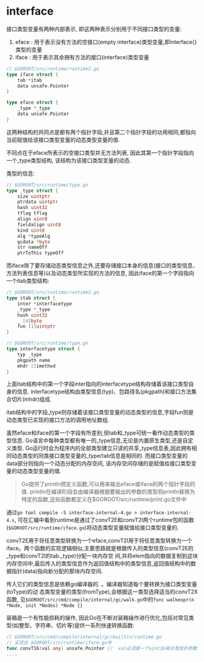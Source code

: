 # interface
接口类型变量有两种内部表示, 即这两种表示分别用于不同接口类型的变量:
1. eface : 用于表示没有方法的空接口(empty interface)类型变量,即interface{}类型的变量
1. iface : 用于表示其余拥有方法的接口(interface)类型变量

```go
// $GOROOT/src/runtime/runtime2.go
type iface struct {
    tab *itab
    data unsafe.Pointer
}

type eface struct {
    _type *_type
    data unsafe.Pointer
}
```

这两种结构的共同点是都有两个指针字段,并且第二个指针字段的功用相同,都指向当前赋值给该接口类型变量的动态类型变量的值.

不同点在于eface所表示的空接口类型并无方法列表, 因此其第一个指针字段指向一个_type类型结构, 该结构为该接口类型变量的动态.

类型的信息:
```go
// $GOROOT/src/runtime/type.go
type _type struct {
    size uintptr
    ptrdata uintptr
    hash uint32
    tflag tflag
    align uint8
    fieldalign uint8
    kind uint8
    alg *typeAlg
    gcdata *byte
    str nameOff
    ptrToThis typeOff
```

而iface除了要存储动态类型信息之外,还要存储接口本身的信息(接口的类型信息、方法列表信息等)以及动态类型所实现的方法的信息, 因此iface的第一个字段指向一个itab类型结构:
```go
// $GOROOT/src/runtime/runtime2.go
type itab struct {
    inter *interfacetype
    _type *_type
    hash uint32
    _ [4]byte
    fun [1]uintptr
}

// $GOROOT/src/runtime/type.go
type interfacetype struct {
    typ _type
    pkgpath name
    mhdr []imethod
}
```

上面itab结构中的第一个字段inter指向的interfacetype结构存储着该接口类型自身的信息. interfacetype结构由类型信息(typ)、包路径名(pkgpath)和接口方法集合切片(mhdr)组成.

itab结构中的字段_type则存储着该接口类型变量的动态类型的信息,字段fun则是动态类型已实现的接口方法的调用地址数组.

虽然eface和iface的第一个字段有所差别,但tab和_type可统一看作动态类型的类型信息. Go语言中每种类型都有唯一的_type信息,无论是内置原生类型,还是自定义类型. Go运行时会为程序内的全部类型建立只读的共享_type信息表,因此拥有相同动态类型的同类接口类型变量的_type/tab信息是相同的. 而接口类型变量的data部分则指向一个动态分配的内存空间, 该内存空间存储的是赋值给接口类型变量的动态类型变量的值.

> Go提供了println预定义函数,可以用来输出eface或iface的两个指针字段的值. println在编译阶段会由编译器根据要输出的参数的类型将println替换为特定的函数,这些函数都定义在$GOROOT/src/runtime/print.go文件中

通过`go tool compile -S interface-internal-4.go > interface-internal-4.s`, 可在汇编中看到runtime是通过了convT2E和convT2I两个runtime包的函数(`$GOROOT/src/runtime/iface.go`)将动态类型变量赋值给接口类型变量的.

convT2E用于将任意类型转换为一个eface,convT2I用于将任意类型转换为一个iface。两个函数的实现逻辑相似,主要思路就是根据传入的类型信息(convT2E的_type和convT2I的tab._type)分配一块内存空
间,并将elem指向的数据复制到这块内存空间中,最后传入的类型信息作为返回值结构中的类型信息,返回值结构中的数据指针(data)指向新分配的那块内存空间.

传入它们的类型信息是依赖go编译器的. 。编译器知道每个要转换为接口类型变量(toType)的动
态类型变量的类型(fromType),会根据这一类型选择适当的convT2X函数, 见`$GOROOT/src/cmd/compile/internal/gc/walk.go`中的`func walkexpr(n *Node, init *Nodes) *Node {}`

装箱是一个有性能损耗的操作, 因此Go在不断对装箱操作进行优化,包括对常见类型(如整型、字符串、切片等)提供一系列快速转换函数:
```go
// $GOROOT/src/cmd/compile/internal/gc/builtin/runtime.go
// 实现在 $GOROOT/src/runtime/iface.go中
func convT16(val any) unsafe.Pointer //  val必须是一个uint16相关类型的参数
....
```